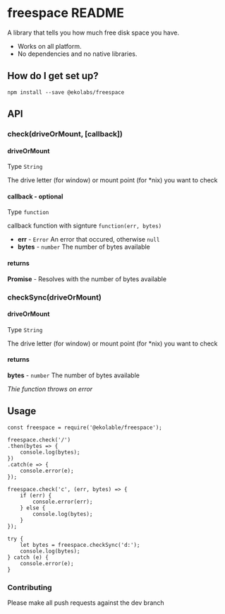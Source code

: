 # freespace README #
A library that tells you how much free disk space you have.
* Works on all platform.
* No dependencies and no native libraries.

## How do I get set up?

`npm install --save @ekolabs/freespace`

## API

### check(driveOrMount, [callback])

#### driveOrMount
Type `String`

The drive letter (for window) or mount point (for *nix) you want to check

#### callback - optional
Type `function`

callback function with signture `function(err, bytes)`
* **err** - `Error` An error that occured, otherwise `null`
* **bytes** - `number` The number of bytes available

#### returns
**Promise** - Resolves with the number of bytes available

### checkSync(driveOrMount)

#### driveOrMount
Type `String`

The drive letter (for window) or mount point (for *nix) you want to check

#### returns
**bytes** - `number` The number of bytes available

*Thie function throws on error*


## Usage

````
const freespace = require('@ekolable/freespace');

freespace.check('/')
.then(bytes => {
    console.log(bytes);
})
.catch(e => {
    console.error(e);
});

freespace.check('c', (err, bytes) => {
    if (err) {
        console.error(err);
    } else {
        console.log(bytes);
    }
});

try {
    let bytes = freespace.checkSync('d:');
    console.log(bytes);
} catch (e) {
    console.error(e);
}

````

### Contributing ###
Please make all push requests against the dev branch
